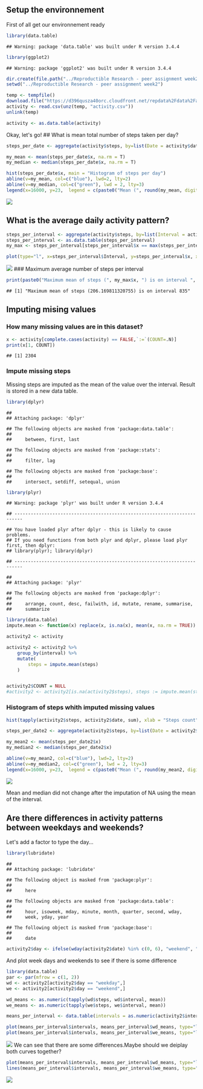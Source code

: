 Setup the environnement
-----------------------

First of all get our environnement ready

``` r
library(data.table)
```

    ## Warning: package 'data.table' was built under R version 3.4.4

``` r
library(ggplot2)
```

    ## Warning: package 'ggplot2' was built under R version 3.4.4

``` r
dir.create(file.path("../Reproductible Research - peer assignment week2"), showWarnings = FALSE)
setwd("../Reproductible Research - peer assignment week2")
```

``` r
temp <- tempfile()
download.file("https://d396qusza40orc.cloudfront.net/repdata%2Fdata%2Factivity.zip", destfile = temp)
activity <- read.csv(unz(temp, "activity.csv"))
unlink(temp)

activity <- as.data.table(activity)
```

Okay, let's go! \#\# What is mean total number of steps taken per day?

``` r
steps_per_date <- aggregate(activity$steps, by=list(Date = activity$date), FUN=sum)

my_mean <- mean(steps_per_date$x, na.rm = T)
my_median <- median(steps_per_date$x, na.rm = T)

hist(steps_per_date$x, main = "Histogram of steps per day")
abline(v=my_mean, col=c("blue"), lwd=2, lty=2)
abline(v=my_median, col=c("green"), lwd = 2, lty=3)
legend(x=16000, y=23,  legend = c(paste0("Mean (", round(my_mean, digits = 4), ")") , paste0("Median (",my_median, ")")), lwd=2, col=c("blue", "green"))
```

![](PA1_template_files/figure-markdown_github/unnamed-chunk-3-1.png)

What is the average daily activity pattern?
-------------------------------------------

``` r
steps_per_interval <- aggregate(activity$steps, by=list(Interval = activity$interval), FUN=mean, na.rm=T)
steps_per_interval <- as.data.table(steps_per_interval)
my_max <- steps_per_interval[steps_per_interval$x == max(steps_per_interval$x),]

plot(type="l", x=steps_per_interval$Interval, y=steps_per_interval$x, xlab = "Interval", ylab="Mean steps" )
```

![](PA1_template_files/figure-markdown_github/unnamed-chunk-4-1.png) \#\#\# Maximum average number of steps per interval

``` r
print(paste0("Maximum mean of steps (", my_max$x, ") is on interval ", my_max$Interval))
```

    ## [1] "Maximum mean of steps (206.169811320755) is on interval 835"

Imputing mising values
----------------------

### How many missing values are in this dataset?

``` r
x <- activity[complete.cases(activity) == FALSE,`:=`(COUNT=.N)]
print(x[1, COUNT])
```

    ## [1] 2304

### Impute missing steps

Missing steps are imputed as the mean of the value over the interval. Result is stored in a new data table.

``` r
library(dplyr)
```

    ## 
    ## Attaching package: 'dplyr'

    ## The following objects are masked from 'package:data.table':
    ## 
    ##     between, first, last

    ## The following objects are masked from 'package:stats':
    ## 
    ##     filter, lag

    ## The following objects are masked from 'package:base':
    ## 
    ##     intersect, setdiff, setequal, union

``` r
library(plyr)
```

    ## Warning: package 'plyr' was built under R version 3.4.4

    ## -------------------------------------------------------------------------

    ## You have loaded plyr after dplyr - this is likely to cause problems.
    ## If you need functions from both plyr and dplyr, please load plyr first, then dplyr:
    ## library(plyr); library(dplyr)

    ## -------------------------------------------------------------------------

    ## 
    ## Attaching package: 'plyr'

    ## The following objects are masked from 'package:dplyr':
    ## 
    ##     arrange, count, desc, failwith, id, mutate, rename, summarise,
    ##     summarize

``` r
library(data.table)
impute.mean <- function(x) replace(x, is.na(x), mean(x, na.rm = TRUE))

activity2 <- activity

activity2 <- activity2 %>%
    group_by(interval) %>%
    mutate(
        steps = impute.mean(steps)
    )


activity2$COUNT = NULL
#activity2 <- activity2[is.na(activity2$steps), steps := impute.mean(steps), by=interval]
```

### Histogram of steps whith imputed missing values

``` r
hist(tapply(activity2$steps, activity2$date, sum), xlab = "Steps count", main = "Steps count with imputed values")

steps_per_date2 <- aggregate(activity2$steps, by=list(Date = activity2$date), FUN=sum)

my_mean2 <- mean(steps_per_date2$x)
my_median2 <- median(steps_per_date2$x)

abline(v=my_mean2, col=c("blue"), lwd=2, lty=2)
abline(v=my_median2, col=c("green"), lwd = 2, lty=3)
legend(x=16000, y=23,  legend = c(paste0("Mean (", round(my_mean2, digits = 4), ")") , paste0("Median (",my_median2, ")")), lwd=2, col=c("blue", "green"))
```

![](PA1_template_files/figure-markdown_github/unnamed-chunk-8-1.png)

Mean and median did not change after the imputation of NA using the mean of the interval.

Are there differences in activity patterns between weekdays and weekends?
-------------------------------------------------------------------------

Let's add a factor to type the day...

``` r
library(lubridate)
```

    ## 
    ## Attaching package: 'lubridate'

    ## The following object is masked from 'package:plyr':
    ## 
    ##     here

    ## The following objects are masked from 'package:data.table':
    ## 
    ##     hour, isoweek, mday, minute, month, quarter, second, wday,
    ##     week, yday, year

    ## The following object is masked from 'package:base':
    ## 
    ##     date

``` r
activity2$day <- ifelse(wday(activity2$date) %in% c(0, 6), "weekend", "weekday")
```

And plot week days and weekends to see if there is some difference

``` r
library(data.table)
par <- par(mfrow = c(1, 2))
wd <- activity2[activity2$day == "weekday",]
we <- activity2[activity2$day == "weekend",]

wd_means <- as.numeric(tapply(wd$steps, wd$interval, mean))
we_means <- as.numeric(tapply(we$steps, we$interval, mean))

means_per_interval <- data.table(intervals = as.numeric(activity2$interval), wd_means, we_means)

plot(means_per_interval$intervals, means_per_interval$wd_means, type="l", col="blue")
plot(means_per_interval$intervals, means_per_interval$we_means, type="l", col="green")
```

![](PA1_template_files/figure-markdown_github/unnamed-chunk-10-1.png) We can see that there are some differences.Maybe should we deiplay both curves together?

``` r
plot(means_per_interval$intervals, means_per_interval$wd_means, type="l", col="blue")
lines(means_per_interval$intervals, means_per_interval$we_means, type="l", col="green")
```

![](PA1_template_files/figure-markdown_github/unnamed-chunk-11-1.png)
